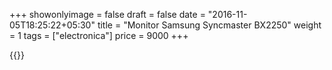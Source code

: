 +++
showonlyimage = false
draft = false
date = "2016-11-05T18:25:22+05:30"
title = "Monitor Samsung Syncmaster BX2250"
weight = 1
tags = ["electronica"]
price = 9000
+++

<!--more-->

{{<photos>}}
